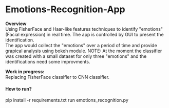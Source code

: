 # Emotions-Recognition-App
**Overview**<br/>
Using FisherFace and Haar-like features techniques to identify "emotions" (Facial expression) in real time.
The app is controlled by GUI to present the identification.<br/>
The app would collect the "emotions" over a period of time and provide grapical analysis using bokeh module.
NOTE: At the moment the classifier was created with a small dataset for only three "emotions" and the identifications need some improvments.  

**Work in progress:**<br/>                                                                                                                  Replacing FisherFace classifier to CNN classifier.<br/>                                                                                                                
#### How to run?<br/>
pip install -r requirements.txt
run emotions_recognition.py
